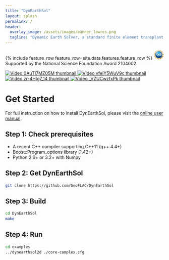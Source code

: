 ```yaml
---
title: "DynEarthSol"
layout: splash
permalink: /
header:
  overlay_image: /assets/images/banner_lowres.png
  tagline: "Dynamic Earth Solver, a standard finite element transplant of geoflac for unstructured meshes with P1 elements in 2D and 3D."
---
```


{% include feature_row feature_row=site.data.features.feature_row %}
<img src="assets/images/nsf-logo.png" alt="NSF Logo" width="32"/>Supported by the National Science Foundation Award 2104002.

<div class="video-grid">
  <a class="video-thumb" href="https://youtu.be/0AuTI7MZ05M" data-video-id="0AuTI7MZ05M" target="_blank" rel="noopener">
    <img src="https://img.youtube.com/vi/0AuTI7MZ05M/hqdefault.jpg" alt="Video 0AuTI7MZ05M thumbnail">
  </a>
  <a class="video-thumb" href="https://youtu.be/vfeiY5WuV9c" data-video-id="vfeiY5WuV9c" target="_blank" rel="noopener">
    <img src="https://img.youtube.com/vi/vfeiY5WuV9c/hqdefault.jpg" alt="Video vfeiY5WuV9c thumbnail">
  </a>
  <a class="video-thumb" href="https://youtu.be/zr-4HIg7_14" data-video-id="zr-4HIg7_14" target="_blank" rel="noopener">
    <img src="https://img.youtube.com/vi/zr-4HIg7_14/hqdefault.jpg" alt="Video zr-4HIg7_14 thumbnail">
  </a>
  <a class="video-thumb" href="https://youtu.be/_VZUCwzfxPk" data-video-id="_VZUCwzfxPk" target="_blank" rel="noopener">
    <img src="https://img.youtube.com/vi/_VZUCwzfxPk/hqdefault.jpg" alt="Video _VZUCwzfxPk thumbnail">
  </a>
</div>

<script>
  document.addEventListener('DOMContentLoaded', function () {
    var thumbs = document.querySelectorAll('.video-grid .video-thumb');
    thumbs.forEach(function (link) {
      link.addEventListener('click', function (e) {
        e.preventDefault();
        var vid = link.getAttribute('data-video-id');
        if (!vid) return;
        var embedUrl = 'https://www.youtube-nocookie.com/embed/' + vid + '?autoplay=1&rel=0';
        var container = document.createElement('div');
        container.className = 'responsive-video-container';
        var iframe = document.createElement('iframe');
        iframe.src = embedUrl;
        iframe.setAttribute('frameborder', '0');
        iframe.setAttribute('allow', 'accelerometer; autoplay; clipboard-write; encrypted-media; gyroscope; picture-in-picture; web-share');
        iframe.setAttribute('allowfullscreen', 'true');
        container.appendChild(iframe);
        link.replaceWith(container);
      }, { once: true });
    });
  });
  </script>

# Get Started

For full instruction on how to install DynEarthSol, please visit the [online user manual](https://geoflac.github.io/des3d/docs/usage).

## Step 1: Check prerequisites

- A recent C++ compiler supporting C++11 (g++ 4.4+)
- Boost::Program_options library (1.42+)
- Python 2.6+ or 3.2+ with Numpy

## Step 2: Get DynEarthSol

```sh
git clone https://github.com/GeoFLAC/DynEarthSol
```

## Step 3: Build

```sh
cd DynEarthSol
make
```

## Step 4: Run

```sh
cd examples
../dynearthsol2d ./core-complex.cfg
```


